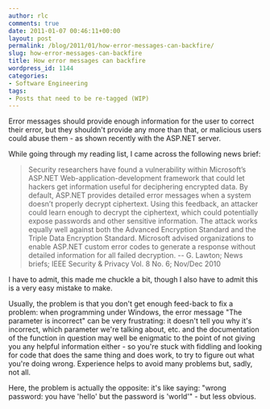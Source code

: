 ```yaml
---
author: rlc
comments: true
date: 2011-01-07 00:46:11+00:00
layout: post
permalink: /blog/2011/01/how-error-messages-can-backfire/
slug: how-error-messages-can-backfire
title: How error messages can backfire
wordpress_id: 1144
categories:
- Software Engineering
tags:
- Posts that need to be re-tagged (WIP)
---
```


Error messages should provide enough information for the user to correct their error, but they shouldn't provide any more than that, or malicious users could abuse them - as shown recently with the ASP.NET server.
<!--more-->
While going through my reading list, I came across the following news brief:



<blockquote>Security researchers have found a vulnerability within Microsoft’s ASP.NET Web-application-development framework that could let hackers get information useful for deciphering encrypted data. By default, ASP.NET provides detailed error messages when a system doesn’t properly decrypt ciphertext. Using this feedback, an attacker could learn enough to decrypt the ciphertext, which could potentially expose passwords and other sensitive information. The attack works equally well against both the Advanced Encryption Standard and the Triple Data Encryption Standard. Microsoft advised organizations to enable ASP.NET custom error codes to generate a response without detailed information for all failed decryption. -- G. Lawton; News briefs; IEEE Security & Privacy Vol. 8 No. 6; Nov/Dec 2010</blockquote>



I have to admit, this made me chuckle a bit, though I also have to admit this is a very easy mistake to make.

Usually, the problem is that you don't get enough feed-back to fix a problem: when programming under Windows, the error message "The parameter is incorrect" can be very frustrating: it doesn't tell you why it's incorrect, which parameter we're talking about, etc. and the documentation of the function in question may well be enigmatic to the point of not giving you any helpful information either - so you're stuck with fiddling and looking for code that does the same thing and does work, to try to figure out what you're doing wrong. Experience helps to avoid many problems but, sadly, not all.

Here, the problem is actually the opposite: it's like saying: "wrong password: you have 'hello' but the password is 'world'" - but less obvious.
